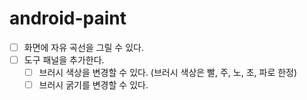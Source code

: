 # android-paint

- [ ] 화면에 자유 곡선을 그릴 수 있다.
- [ ] 도구 패널을 추가한다.
  - [ ] 브러시 색상을 변경할 수 있다. (브러시 색상은 빨, 주, 노, 초, 파로 한정)
  - [ ] 브러시 굵기를 변경할 수 있다.
